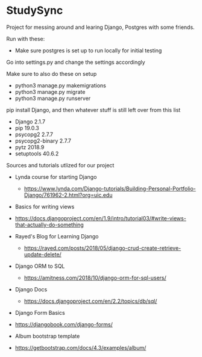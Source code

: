 # StudySync
Project for messing around and learing Django, Postgres with some friends.

Run with these: 

*  Make sure postgres is set up to run locally for initial testing

Go into settings.py and change the settings accordingly

Make sure to also do these on setup
 - python3 manage.py makemigrations 
 - python3 manage.py migrate
 - python3 manage.py runserver


pip install Django, and then whatever stuff is still left over from this list

- Django          2.1.7
- pip             19.0.3
- psycopg2        2.7.7
- psycopg2-binary 2.7.7
- pytz            2018.9
- setuptools      40.6.2

Sources and tutorials utlized for our project

* Lynda course for starting Django
  - https://www.lynda.com/Django-tutorials/Building-Personal-Portfolio-Django/761962-2.html?org=uic.edu

* Basics for writing views
 - https://docs.djangoproject.com/en/1.9/intro/tutorial03/#write-views-that-actually-do-something

* Rayed's Blog for Learning Django
  - https://rayed.com/posts/2018/05/django-crud-create-retrieve-update-delete/

* Django ORM to SQL
  - https://amitness.com/2018/10/django-orm-for-sql-users/

* Django Docs 
  - https://docs.djangoproject.com/en/2.2/topics/db/sql/

* Django Form Basics
 - https://djangobook.com/django-forms/

* Album bootstrap template 
- https://getbootstrap.com/docs/4.3/examples/album/ 
